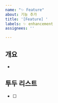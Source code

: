 ```yaml
---
name: "✨ Feature"
about: 기능 추가
title: '[Feature] '
labels: ✨ enhancement
assignees: ''

---
```


## 개요
<!-- 새로 추가하려는 기능에 대해 간단하게 설명해주세요. -->
 - 

## 투두 리스트
<!-- 새로 추가하려는 기능에 대해 목록화해주세요. -->
 - [ ]
